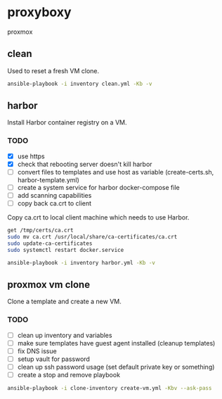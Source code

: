 # proxyboxy

proxmox

## clean 

Used to reset a fresh VM clone.

```bash
ansible-playbook -i inventory clean.yml -Kb -v
```

## harbor

Install Harbor container registry on a VM.

### TODO

- [X] use https
- [X] check that rebooting server doesn't kill harbor
- [ ] convert files to templates and use host as variable (create-certs.sh, harbor-template.yml)
- [ ] create a system service for harbor docker-compose file
- [ ] add scanning capabilities
- [ ] copy back ca.crt to client

Copy ca.crt to local client machine which needs to use Harbor.
```bash
get /tmp/certs/ca.crt
sudo mv ca.crt /usr/local/share/ca-certificates/ca.crt
sudo update-ca-certificates
sudo systemctl restart docker.service
```

```bash
ansible-playbook -i inventory harbor.yml -Kb -v
```

## proxmox vm clone

Clone a template and create a new VM.

### TODO 

- [ ] clean up inventory and variables
- [ ] make sure templates have guest agent installed (cleanup templates)
- [ ] fix DNS issue
- [ ] setup vault for password
- [ ] clean up ssh password usage (set default private key or something)
- [ ] create a stop and remove playbook

```bash
ansible-playbook -i clone-inventory create-vm.yml -Kbv --ask-pass
```
